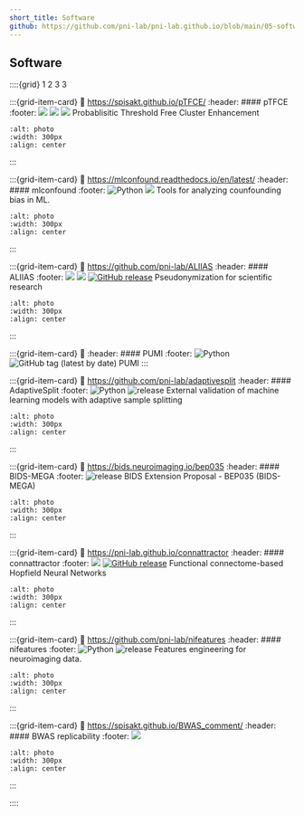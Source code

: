 ```yaml
---
short_title: Software
github: https://github.com/pni-lab/pni-lab.github.io/blob/main/05-software.md
---
```


## Software


::::{grid} 1 2 3 3

:::{grid-item-card}
:link: https://spisakt.github.io/pTFCE/
:header: #### pTFCE
:footer: ![](https://img.shields.io/badge/R-blue) ![](https://img.shields.io/badge/SPM-blue) ![](https://img.shields.io/github/release/spisakt/pTFCE.svg)
Probablisitic Threshold Free Cluster Enhancement
```{image} figures/sw-ptfce.*
:alt: photo
:width: 300px
:align: center
```
:::


:::{grid-item-card}
:link: https://mlconfound.readthedocs.io/en/latest/
:header: #### mlconfound
:footer: ![Python](https://img.shields.io/badge/python-3.X-blue) ![](https://img.shields.io/github/release/pni-lab/mlconfound.svg)
Tools for analyzing counfounding bias in ML.
```{image} figures/sw-mlconfound.*
:alt: photo
:width: 300px
:align: center
```
:::

:::{grid-item-card}
:link: https://github.com/pni-lab/ALIIAS
:header: #### ALIIAS
:footer: ![](https://img.shields.io/badge/win-blue) ![](https://img.shields.io/badge/mac-blue)   [![GitHub release](https://img.shields.io/github/release/pni-lab/aliias.svg)](https://github.com/pni-lab/aliias/releases/)
Pseudonymization for scientific research
```{image} figures/ALIIAS_logo.*
:alt: photo
:width: 300px
:align: center
```
:::

:::{grid-item-card}
:link: 
:header: #### PUMI
:footer: ![Python](https://img.shields.io/badge/python-3.X-blue) ![GitHub tag (latest by date)](https://img.shields.io/github/v/tag/pni-lab/pumi?label=latest%20tag)
PUMI
:::

:::{grid-item-card}
:link: https://github.com/pni-lab/adaptivesplit
:header: #### AdaptiveSplit
:footer: ![Python](https://img.shields.io/badge/python-3.X-blue) ![release](https://img.shields.io/badge/release-v0.1.0-blue)
External validation of machine learning models with adaptive sample splitting
```{image} https://github.com/pni-lab/adaptivesplit/blob/main/docs/figures/concept.png
:alt: photo
:width: 300px
:align: center
```
:::

:::{grid-item-card}
:link: https://bids.neuroimaging.io/bep035
:header: #### BIDS-MEGA
:footer: ![release](https://img.shields.io/badge/release-v0.1.0-blue)
BIDS Extension Proposal - BEP035 (BIDS-MEGA) 
```{image} figures/bids_logo.*
:alt: photo
:width: 300px
:align: center
```
:::

:::{grid-item-card}
:link: https://pni-lab.github.io/connattractor
:header: #### connattractor
:footer: ![](https://img.shields.io/badge/python-3.X-blue) [![GitHub release](https://img.shields.io/github/release/pni-lab/connattractor.svg)](https://github.com/pni-lab/connattractor/releases/)
Functional connectome-based Hopfield Neural Networks
```{image} figures/model-fchnn.*
:alt: photo
:width: 300px
:align: center
```
:::

:::{grid-item-card}
:link: https://github.com/pni-lab/nifeatures
:header: #### nifeatures
:footer: ![Python](https://img.shields.io/badge/python-3.X-blue) ![release](https://img.shields.io/badge/release-v0.0.1-blue)
Features engineering for neuroimaging data.
```{image} figures/sw-nifeatures.*
:alt: photo
:width: 300px
:align: center
```
:::

:::{grid-item-card}
:link: https://spisakt.github.io/BWAS_comment/
:header: #### BWAS replicability
:footer: ![](https://img.shields.io/badge/python-3.X-blue)
```{image} figures/sw-bwas.png
:alt: photo
:width: 300px
:align: center
```
:::

::::

